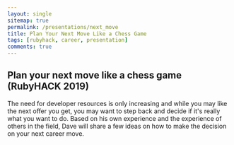 ```yaml
---
layout: single
sitemap: true
permalink: /presentations/next_move
title: Plan Your Next Move Like a Chess Game
tags: [rubyhack, career, presentation]
comments: true
---
```

## Plan your next move like a chess game (RubyHACK 2019)

The need for developer resources is only increasing and while you may like the next offer you get, you may want to step back and decide if it's really what you want to do. Based on his own experience and the experience of others in the field, Dave will share a few ideas on how to make the decision on your next career move.

